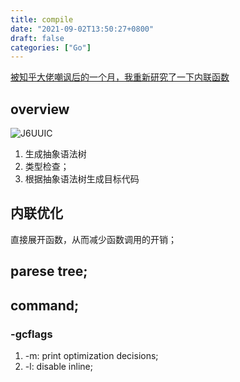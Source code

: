 ```yaml
---
title: compile
date: "2021-09-02T13:50:27+0800"
draft: false
categories: ["Go"]
---
```


[被知乎大佬嘲讽后的一个月，我重新研究了一下内联函数](https://zhuanlan.zhihu.com/p/50812510)

## overview 

![J6UUIC](https://cdn.jsdelivr.net/gh/atony2099/imgs@master/20210902/J6UUIC.jpg)

1. 生成抽象语法树
2. 类型检查；
3. 根据抽象语法树生成目标代码





## 内联优化
直接展开函数，从而减少函数调用的开销；




## parese tree;


## command;

### -gcflags
1. -m:	print optimization decisions;
2. -l:  disable inline;
